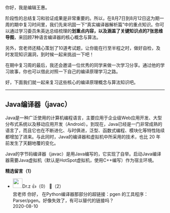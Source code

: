 你好，我是编辑王惠。

阶段性的总结复习和验证成果是非常重要的。所以，在8月7日到8月12日这为期一周的期中复习时间里，我们先来巩固一下“真实编译器解析篇”中的重点知识。你可以通过学习委员朱英达总结梳理的**划重点内容，以及涵盖了关键知识点的7张思维导图**，来回顾7种语言编译器的核心概念与算法。

另外，宫老师还精心策划了10道考试题，让你能在行至半程之时，做好自检，及时发现知识漏洞，到时候一起来挑战一下吧！

在期中复习周的最后，我还会邀请一位优秀的同学来做一次学习分享。通过他的学习故事，你也可以借此对照一下自己的编译原理学习之路。

好，下面我们就一起来复习这些核心的编译原理概念与算法知识吧。

* * *

## Java编译器（javac）

Java是一种广泛使用的计算机编程语言，主要应用于企业级Web应用开发、大型分布式系统以及移动应用开发（Android）。到现在，Java已经是一门非常成熟的语言了，而且它也在不断进化、与时俱进，泛型、函数式编程、模块化等特性陆续都增加了进来。与此同时，Java的编译器和虚拟机中所采用的技术，也比 20 年前发生了天翻地覆的变化。

Java的字节码编译器（javac）是用Java编写的，它实现了自举。启动Java编译器需要Java虚拟机（默认是HotSpot虚拟机，使用C++编写）作为宿主环境。
<div><strong>精选留言（1）</strong></div><ul>
<li><img src="https://static001.geekbang.org/account/avatar/00/18/61/a3/48bae4df.jpg" width="30px"><span>Dr.z</span> 👍（0） 💬（2）<div>宫老师 你好， 在Python编译器那部分的超链接：pgen 的工具程序：Parser&#47;pgen。好像失效了，有可以替代的链接吗？</div>2020-08-10</li><br/>
</ul>
